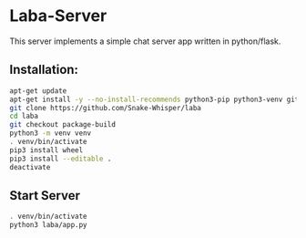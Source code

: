 Laba-Server
===========

This server implements a simple chat server app written in python/flask.

Installation:
-------------
```bash
apt-get update
apt-get install -y --no-install-recommends python3-pip python3-venv git
git clone https://github.com/Snake-Whisper/laba
cd laba
git checkout package-build
python3 -m venv venv
. venv/bin/activate
pip3 install wheel
pip3 install --editable .
deactivate
```
Start Server
------------
```bash
. venv/bin/activate
python3 laba/app.py
```
